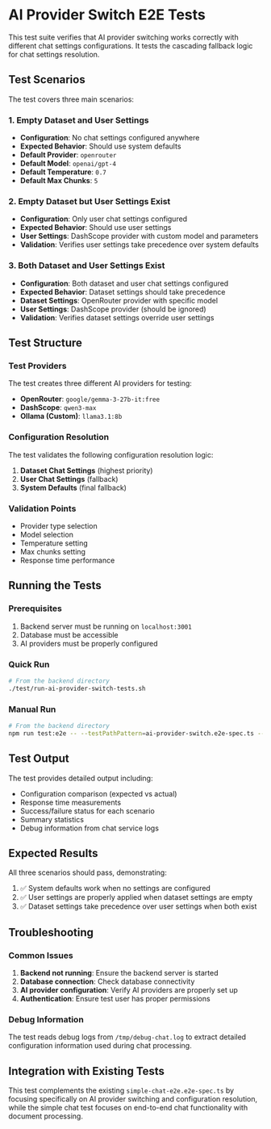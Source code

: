 # AI Provider Switch E2E Tests

This test suite verifies that AI provider switching works correctly with different chat settings configurations. It tests the cascading fallback logic for chat settings resolution.

## Test Scenarios

The test covers three main scenarios:

### 1. Empty Dataset and User Settings

- **Configuration**: No chat settings configured anywhere
- **Expected Behavior**: Should use system defaults
- **Default Provider**: `openrouter`
- **Default Model**: `openai/gpt-4`
- **Default Temperature**: `0.7`
- **Default Max Chunks**: `5`

### 2. Empty Dataset but User Settings Exist

- **Configuration**: Only user chat settings configured
- **Expected Behavior**: Should use user settings
- **User Settings**: DashScope provider with custom model and parameters
- **Validation**: Verifies user settings take precedence over system defaults

### 3. Both Dataset and User Settings Exist

- **Configuration**: Both dataset and user chat settings configured
- **Expected Behavior**: Dataset settings should take precedence
- **Dataset Settings**: OpenRouter provider with specific model
- **User Settings**: DashScope provider (should be ignored)
- **Validation**: Verifies dataset settings override user settings

## Test Structure

### Test Providers

The test creates three different AI providers for testing:

- **OpenRouter**: `google/gemma-3-27b-it:free`
- **DashScope**: `qwen3-max`
- **Ollama (Custom)**: `llama3.1:8b`

### Configuration Resolution

The test validates the following configuration resolution logic:

1. **Dataset Chat Settings** (highest priority)
2. **User Chat Settings** (fallback)
3. **System Defaults** (final fallback)

### Validation Points

- Provider type selection
- Model selection
- Temperature setting
- Max chunks setting
- Response time performance

## Running the Tests

### Prerequisites

1. Backend server must be running on `localhost:3001`
2. Database must be accessible
3. AI providers must be properly configured

### Quick Run

```bash
# From the backend directory
./test/run-ai-provider-switch-tests.sh
```

### Manual Run

```bash
# From the backend directory
npm run test:e2e -- --testPathPattern=ai-provider-switch.e2e-spec.ts --verbose
```

## Test Output

The test provides detailed output including:

- Configuration comparison (expected vs actual)
- Response time measurements
- Success/failure status for each scenario
- Summary statistics
- Debug information from chat service logs

## Expected Results

All three scenarios should pass, demonstrating:

1. ✅ System defaults work when no settings are configured
2. ✅ User settings are properly applied when dataset settings are empty
3. ✅ Dataset settings take precedence over user settings when both exist

## Troubleshooting

### Common Issues

1. **Backend not running**: Ensure the backend server is started
2. **Database connection**: Check database connectivity
3. **AI provider configuration**: Verify AI providers are properly set up
4. **Authentication**: Ensure test user has proper permissions

### Debug Information

The test reads debug logs from `/tmp/debug-chat.log` to extract detailed configuration information used during chat processing.

## Integration with Existing Tests

This test complements the existing `simple-chat-e2e.e2e-spec.ts` by focusing specifically on AI provider switching and configuration resolution, while the simple chat test focuses on end-to-end chat functionality with document processing.
